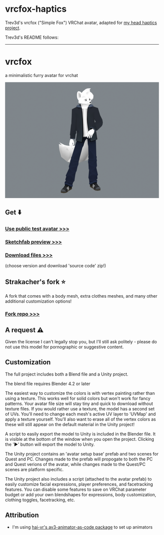 # vrcfox-haptics

Trev3d's vrcfox ("Simple Fox") VRChat avatar, adapted for [my head haptics project](https://github.com/gary600/introxr-headhaptics).

Trev3d's README follows:

---

# vrcfox
a minimalistic furry avatar for vrchat

![avatar screenshot](screenshot.png)

## Get ⬇️

### [Use public test avatar >>>](https://vrchat.com/home/avatar/avtr_935bce4d-b613-4658-8f0c-057c62b4eb41)

### [Sketchfab preview >>>](https://sketchfab.com/3d-models/low-poly-fox-f46335a0a8064fb484712d2d228f3b14)

### [Download files >>>](https://github.com/cellomonster/vrcfox/releases/latest) 
(choose version and download 'source code' zip!)

## Strakacher's fork ⭐
A fork that comes with a body mesh, extra clothes meshes, and many other additional customization options! 
### [Fork repo >>>](https://github.com/strakacher21/vrcfox-2.3_body_and_cloth_edition)

## A request ⚠️
Given the license I can't legally stop you, but I'll still ask politely - please do not use this model for pornographic or suggestive content.

## Customization

The full project includes both a Blend file and a Unity project.

The blend file requires Blender 4.2 or later

The easiest way to customize the colors is with vertex painting rather than using a texture. This works well for solid colors but won't work for fancy patterns. Your avatar file size will stay tiny and quick to download without texture files. If you would rather use a texture, the model has a second set of UVs. You'll need to change each mesh's active UV layer to 'UVMap' and apply a texture yourself. You'll also want to erase all of the vertex colors as these will still appear on the default material in the Unity project!

A script to easily export the model to Unity is included in the Blender file. It is visible at the bottom of the window when you open the project. Clicking the '▶' button will export the model to Unity.

The Unity project contains an 'avatar setup base' prefab and two scenes for Quest and PC. Changes made to the prefab will propogate to both the PC and Quest verions of the avatar, while changes made to the Quest/PC scenes are platform specific. 

The Unity project also includes a script (attached to the avatar prefab) to easily customize facial expressions, player preferences, and facetracking features. You can disable some features to save on VRChat parameter budget or add your own blendshapes for expressions, body customization, clothing toggles, facetracking, etc.

## Attribution
- I'm using [hai-vr's av3-animator-as-code package](https://github.com/hai-vr/av3-animator-as-code) to set up animators
